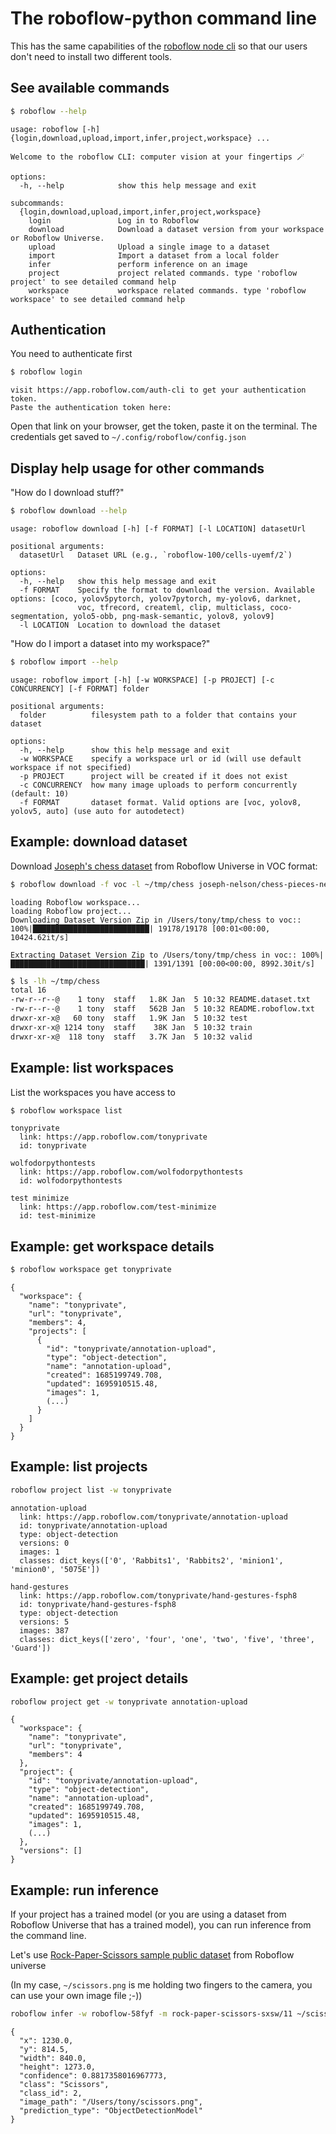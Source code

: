 # The roboflow-python command line
This has the same capabilities of the [roboflow node cli](https://www.npmjs.com/package/roboflow-cli) so that our users don't need to install two different tools.

## See available commands

```bash
$ roboflow --help
```

```
usage: roboflow [-h] {login,download,upload,import,infer,project,workspace} ...

Welcome to the roboflow CLI: computer vision at your fingertips 🪄

options:
  -h, --help            show this help message and exit

subcommands:
  {login,download,upload,import,infer,project,workspace}
    login               Log in to Roboflow
    download            Download a dataset version from your workspace or Roboflow Universe.
    upload              Upload a single image to a dataset
    import              Import a dataset from a local folder
    infer               perform inference on an image
    project             project related commands. type 'roboflow project' to see detailed command help
    workspace           workspace related commands. type 'roboflow workspace' to see detailed command help
```

## Authentication

You need to authenticate first

```bash
$ roboflow login
```

```
visit https://app.roboflow.com/auth-cli to get your authentication token.
Paste the authentication token here:
```
Open that link on your browser, get the token, paste it on the terminal.
The credentials get saved to `~/.config/roboflow/config.json`

## Display help usage for other commands

"How do I download stuff?"

```bash
$ roboflow download --help
```
```
usage: roboflow download [-h] [-f FORMAT] [-l LOCATION] datasetUrl

positional arguments:
  datasetUrl   Dataset URL (e.g., `roboflow-100/cells-uyemf/2`)

options:
  -h, --help   show this help message and exit
  -f FORMAT    Specify the format to download the version. Available options: [coco, yolov5pytorch, yolov7pytorch, my-yolov6, darknet,
               voc, tfrecord, createml, clip, multiclass, coco-segmentation, yolo5-obb, png-mask-semantic, yolov8, yolov9]
  -l LOCATION  Location to download the dataset
```

"How do I import a dataset into my workspace?"

```bash
$ roboflow import --help
```

```
usage: roboflow import [-h] [-w WORKSPACE] [-p PROJECT] [-c CONCURRENCY] [-f FORMAT] folder

positional arguments:
  folder          filesystem path to a folder that contains your dataset

options:
  -h, --help      show this help message and exit
  -w WORKSPACE    specify a workspace url or id (will use default workspace if not specified)
  -p PROJECT      project will be created if it does not exist
  -c CONCURRENCY  how many image uploads to perform concurrently (default: 10)
  -f FORMAT       dataset format. Valid options are [voc, yolov8, yolov5, auto] (use auto for autodetect)
```

## Example: download dataset

Download [Joseph's chess dataset](https://universe.roboflow.com/joseph-nelson/chess-pieces-new/dataset/25) from Roboflow Universe in VOC format:

```bash
$ roboflow download -f voc -l ~/tmp/chess joseph-nelson/chess-pieces-new/25
```
```
loading Roboflow workspace...
loading Roboflow project...
Downloading Dataset Version Zip in /Users/tony/tmp/chess to voc:: 100%|██████████████████████████| 19178/19178 [00:01<00:00, 10424.62it/s]

Extracting Dataset Version Zip to /Users/tony/tmp/chess in voc:: 100%|██████████████████████████████| 1391/1391 [00:00<00:00, 8992.30it/s]
```
```bash
$ ls -lh ~/tmp/chess
total 16
-rw-r--r--@    1 tony  staff   1.8K Jan  5 10:32 README.dataset.txt
-rw-r--r--@    1 tony  staff   562B Jan  5 10:32 README.roboflow.txt
drwxr-xr-x@   60 tony  staff   1.9K Jan  5 10:32 test
drwxr-xr-x@ 1214 tony  staff    38K Jan  5 10:32 train
drwxr-xr-x@  118 tony  staff   3.7K Jan  5 10:32 valid
```

## Example: list workspaces
List the workspaces you have access to

```bash
$ roboflow workspace list
```

```
tonyprivate
  link: https://app.roboflow.com/tonyprivate
  id: tonyprivate

wolfodorpythontests
  link: https://app.roboflow.com/wolfodorpythontests
  id: wolfodorpythontests

test minimize
  link: https://app.roboflow.com/test-minimize
  id: test-minimize
```

## Example: get workspace details

```bash
$ roboflow workspace get tonyprivate
```

```
{
  "workspace": {
    "name": "tonyprivate",
    "url": "tonyprivate",
    "members": 4,
    "projects": [
      {
        "id": "tonyprivate/annotation-upload",
        "type": "object-detection",
        "name": "annotation-upload",
        "created": 1685199749.708,
        "updated": 1695910515.48,
        "images": 1,
        (...)
      }
    ]
  }
}
```

## Example: list projects

```bash
roboflow project list -w tonyprivate
```
```
annotation-upload
  link: https://app.roboflow.com/tonyprivate/annotation-upload
  id: tonyprivate/annotation-upload
  type: object-detection
  versions: 0
  images: 1
  classes: dict_keys(['0', 'Rabbits1', 'Rabbits2', 'minion1', 'minion0', '5075E'])

hand-gestures
  link: https://app.roboflow.com/tonyprivate/hand-gestures-fsph8
  id: tonyprivate/hand-gestures-fsph8
  type: object-detection
  versions: 5
  images: 387
  classes: dict_keys(['zero', 'four', 'one', 'two', 'five', 'three', 'Guard'])
```

## Example: get project details

```bash
roboflow project get -w tonyprivate annotation-upload
```
```
{
  "workspace": {
    "name": "tonyprivate",
    "url": "tonyprivate",
    "members": 4
  },
  "project": {
    "id": "tonyprivate/annotation-upload",
    "type": "object-detection",
    "name": "annotation-upload",
    "created": 1685199749.708,
    "updated": 1695910515.48,
    "images": 1,
    (...)
  },
  "versions": []
}
```

## Example: run inference

If your project has a trained model (or you are using a dataset from Roboflow Universe that has a trained model), you can run inference from the command line.

Let's use [Rock-Paper-Scissors sample public dataset]([url](https://universe.roboflow.com/roboflow-58fyf/rock-paper-scissors-sxsw/model/11)) from Roboflow universe

(In my case, `~/scissors.png` is me holding two fingers to the camera, you can use your own image file ;-))

```bash
roboflow infer -w roboflow-58fyf -m rock-paper-scissors-sxsw/11 ~/scissors.png
```
```
{
  "x": 1230.0,
  "y": 814.5,
  "width": 840.0,
  "height": 1273.0,
  "confidence": 0.8817358016967773,
  "class": "Scissors",
  "class_id": 2,
  "image_path": "/Users/tony/scissors.png",
  "prediction_type": "ObjectDetectionModel"
}
```
